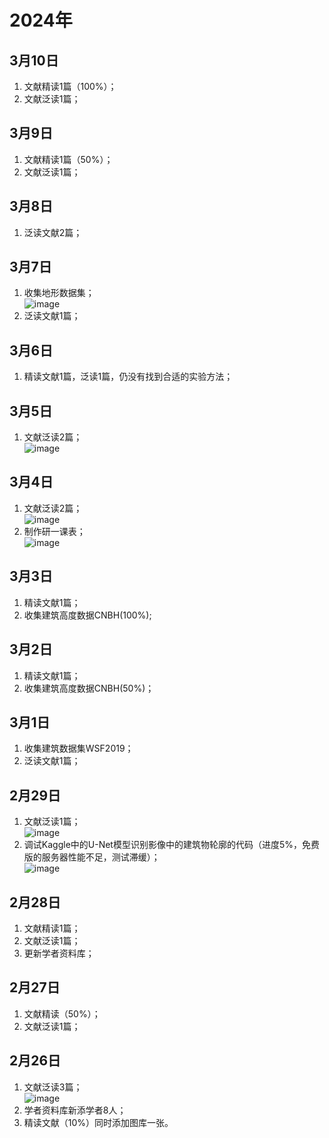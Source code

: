 # 2024年

## 3月10日
1. 文献精读1篇（100%）；
2. 文献泛读1篇；

## 3月9日
1. 文献精读1篇（50%）；
2. 文献泛读1篇；

## 3月8日
1. 泛读文献2篇；

## 3月7日
1. 收集地形数据集；<br>![image](https://github.com/CityGIS-lzjtu/PLAN/assets/49866394/729a134e-0b09-43aa-aedf-706ba109316c)
2. 泛读文献1篇；

## 3月6日
1. 精读文献1篇，泛读1篇，仍没有找到合适的实验方法；

## 3月5日
1. 文献泛读2篇；<br>
![image](https://github.com/CityGIS-lzjtu/PLAN/assets/49866394/3a5fc3a0-41bd-46da-a987-a62df0ed5967)


## 3月4日
1. 文献泛读2篇；<br>![image](https://github.com/CityGIS-lzjtu/PLAN/assets/49866394/f08dfd5b-f872-47df-8911-d09d7741259f)
2. 制作研一课表；<br>![image](https://github.com/CityGIS-lzjtu/PLAN/assets/49866394/f8449278-f230-48b2-834f-e8c1b6186011)

## 3月3日
1. 精读文献1篇；
2. 收集建筑高度数据CNBH(100%);

## 3月2日
1. 精读文献1篇；
2. 收集建筑高度数据CNBH(50%)；

## 3月1日
1. 收集建筑数据集WSF2019；
2. 泛读文献1篇；

## 2月29日
1. 文献泛读1篇；<br>![image](https://github.com/CityGIS-lzjtu/PLAN/assets/49866394/8d189078-e158-436c-8c04-a49d685becec)
2. 调试Kaggle中的U-Net模型识别影像中的建筑物轮廓的代码（进度5%，免费版的服务器性能不足，测试滞缓）；<br>![image](https://github.com/CityGIS-lzjtu/PLAN/assets/49866394/764d69b6-58cf-46c5-9f1d-e9300b9db704)


## 2月28日
1. 文献精读1篇；
2. 文献泛读1篇；
3. 更新学者资料库；

## 2月27日
1. 文献精读（50%）；
2. 文献泛读1篇；

## 2月26日
1. 文献泛读3篇；<br>![image](https://github.com/CityGIS-lzjtu/PLAN/assets/49866394/ceb6a92b-6027-4843-87c0-0276a81027e2)
2. 学者资料库新添学者8人；
3. 精读文献（10%）同时添加图库一张。
